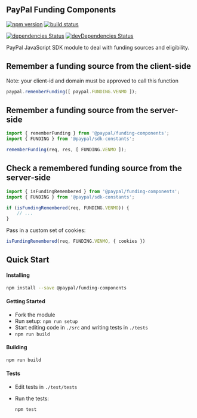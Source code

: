 PayPal Funding Components
-------------------------

[![npm version](https://img.shields.io/npm/v/@paypal/funding-components.svg?style=flat-square)](https://www.npmjs.com/package/@paypal/funding-components) [![build status](https://img.shields.io/travis/paypal/paypal-funding-components/master.svg?style=flat-square)](https://travis-ci.org/paypal/paypal-funding-components)

[![dependencies Status](https://david-dm.org/paypal/paypal-funding-components/status.svg)](https://david-dm.org/paypal/paypal-funding-components) [![devDependencies Status](https://david-dm.org/paypal/paypal-funding-components/dev-status.svg)](https://david-dm.org/paypal/paypal-funding-components?type=dev)

PayPal JavaScript SDK module to deal with funding sources and eligibility.

## Remember a funding source from the client-side

Note: your client-id and domain must be approved to call this function

```javascript
paypal.rememberFunding([ paypal.FUNDING.VENMO ]);
```

## Remember a funding source from the server-side

```javascript
import { rememberFunding } from '@paypal/funding-components';
import { FUNDING } from '@paypal/sdk-constants';

rememberFunding(req, res, [ FUNDING.VENMO ]);
```

## Check a remembered funding source from the server-side

```javascript
import { isFundingRemembered } from '@paypal/funding-components';
import { FUNDING } from '@paypal/sdk-constants';

if (isFundingRemembered(req, FUNDING.VENMO)) {
    // ...
}
```

Pass in a custom set of cookies:

```javascript
isFundingRemembered(req, FUNDING.VENMO, { cookies })
```


Quick Start
-----------

#### Installing

```bash
npm install --save @paypal/funding-components
```

#### Getting Started

- Fork the module
- Run setup: `npm run setup`
- Start editing code in `./src` and writing tests in `./tests`
- `npm run build`

#### Building

```bash
npm run build
```

#### Tests

- Edit tests in `./test/tests`
- Run the tests:

  ```bash
  npm test
  ```
